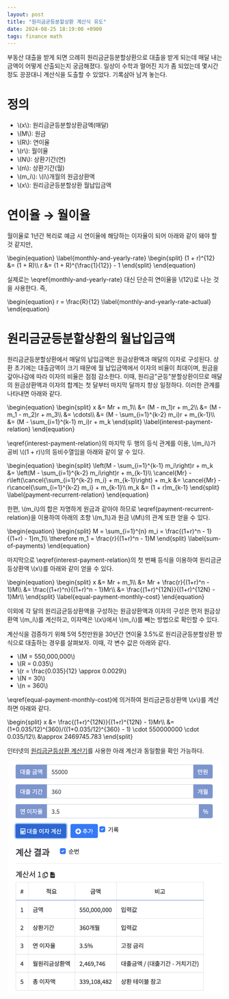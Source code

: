 ```yaml
---
layout: post
title: "원리금균등분할상환 계산식 유도"
date: 2024-08-25 18:19:00 +0900
tags: finance math
---
```


부동산 대출을 받게 되면 으례히 원리금균등분할상환으로 대출을 받게 되는데 매달 내는 금액이 어떻게 산출되는지 궁금해졌다. 일상이 수학과 멀어진 지가 좀 되었는데 몇시간 정도 끙끙대니 계산식을 도출할 수 있었다. 기록삼아 남겨 놓는다.

# 정의
* \\(x\\): 원리금균등분할상환금액(매달)
* \\(M\\): 원금
* \\(R\\): 연이율
* \\(r\\): 월이율
* \\(N\\): 상환기간(연)
* \\(n\\): 상환기간(월)
* \\(m_i\\): \\(i\\)개월의 원금상환액
* \\(x\\): 원리금균등분할상환 월납입금액

# 연이율 &rarr; 월이율
월이율로 1년간 복리로 예금 시 연이율에 해당하는 이자율이 되어 아래와 같이 돼야 할 것 같지만,

<p>
\begin{equation}
\label{monthly-and-yearly-rate}
\begin{split}
(1 + r)^{12} &= (1 + R)\\
r &= (1 + R)^{\frac{1}{12}} - 1
\end{split}
\end{equation}
</p>

실제로는 \eqref{monthly-and-yearly-rate} 대신 단순히 연이율을 \\(12\\)로 나눈 것을 사용한다. 즉,

<p>
\begin{equation}
r = \frac{R}{12}
\label{monthly-and-yearly-rate-actual}
\end{equation}
</p>

# 원리금균등분할상환의 월납입금액
원리금균등분할상환에서 매달의 납입금액은 원금상환액과 매달의 이자로 구성된다. 상환 초기에는 대출금액이 크기 때문에 월 납입금액에서 이자의 비율이 최대이며, 원금을 갚아나감에 따라 이자의 비율은 점점 감소한다. 이때, 원리금"균등"분할상환이므로 매달의 원금상환액과 이자의 합계는 첫 달부터 마지막 달까지 항상 일정하다. 이러한 관계를 나타내면 아래와 같다.

<p>
\begin{equation}
\begin{split}
x &= Mr + m_1\\
  &= (M - m_1)r + m_2\\
  &= (M - m_1 - m_2)r + m_3\\
  &= \cdots\\
  &= (M - \sum_{i=1}^{k-2} m_i)r + m_{k-1}\\
  &= (M - \sum_{i=1}^{k-1} m_i)r + m_k
\end{split}
\label{interest-payment-relation}
\end{equation}
</p>

\eqref{interest-payment-relation}의 마지막 두 행의 등식 관계를 이용, \\(m_i\\)가 공비 \\((1 + r)\\)의 등비수열임을 아래와 같이 알 수 있다.

<p>
\begin{equation}
\begin{split}
\left(M - \sum_{i=1}^{k-1} m_i\right)r + m_k &= \left(M - \sum_{i=1}^{k-2} m_i\right)r + m_{k-1}\\
\cancel{Mr} - r\left(\cancel{\sum_{i=1}^{k-2} m_i} + m_{k-1}\right) + m_k &= \cancel{Mr} -r\cancel{\sum_{i=1}^{k-2} m_i} + m_{k-1}\\
m_k &= (1 + r)m_{k-1}
\end{split}
\label{payment-recurrent-relation}
\end{equation}
</p>

한편, \\(m_i\\)의 합은 자명하게 원금과 같아야 하므로 \eqref{payment-recurrent-relation}을 이용하여 아래의 초항 \\(m_1\\)과 원금 \\(M\\)의 관계 또한 얻을 수 있다.

<p>
\begin{equation}
\begin{split}
M = \sum_{i=1}^{n} m_i = \frac{(1+r)^n - 1}{(1+r) - 1}m_1\\
\therefore m_1 = \frac{r}{(1+r)^n - 1}M
\end{split}
\label{sum-of-payments}
\end{equation}
</p>

마지막으로 \eqref{interest-payment-relation}의 첫 번째 등식을 이용하여 원리금균등상환액 \\(x\\)를 아래와 같이 얻을 수 있다.

<p>
\begin{equation}
\begin{split}
x &= Mr + m_1\\
  &= Mr + \frac{r}{(1+r)^n - 1}M\\
  &= \frac{(1+r)^n}{(1+r)^n - 1}Mr\\
  &= \frac{(1+r)^{12N}}{(1+r)^{12N} - 1}Mr\\
\end{split}
\label{equal-payment-monthly-cost}
\end{equation}
</p>

이외에 각 달의 원리금균등상환액을 구성하는 원금상환액과 이자의 구성은 먼저 원금상환액 \\(m_i\\)를 계산하고, 이자액은 \\(x\\)에서 \\(m_i\\)를 빼는 방법으로 확인할 수 있다.

계산식을 검증하기 위해 5억 5천만원을 30년간 연이율 3.5%로 원리금균등분할상환 방식으로 대출하는 경우를 살펴보자. 이때, 각 변수 값은 아래와 같다.
* \\(M = 550,000,000\\)
* \\(R = 0.035\\)
* \\(r = \frac{0.035}{12} \approx 0.0029\\)
* \\(N = 30\\)
* \\(n = 360\\)

\eqref{equal-payment-monthly-cost}에 의거하여 원리금균등상환액 \\(x\\)를 계산하면 아래와 같다.

<p>
\begin{split}
x &= \frac{(1+r)^{12N}}{(1+r)^{12N} - 1}Mr\\
  &= (1+0.035/12)^{360}/((1+0.035/12)^{360} - 1) \cdot 550000000 \cdot 0.035/12\\
  &\approx 2469745.783
\end{split}
</p>

인터넷의 [원리금균등상환 계산기](https://xn--989a00af8jnslv3dba.com/loan)를 사용한 아래 계산과 동일함을 확인 가능하다.

![Equal Payment Calculation](/assets/images/2024-08-25-원리금균등분할상환/equal_payment_calculation.png)
